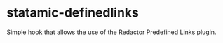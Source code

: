 statamic-definedlinks
=====================

Simple hook that allows the use of the Redactor Predefined Links plugin.
